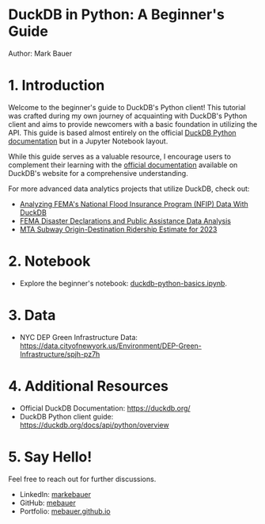 # DuckDB in Python: A Beginner's Guide
Author: Mark Bauer

# 1. Introduction
Welcome to the beginner's guide to DuckDB's Python client! This tutorial was crafted during my own journey of acquainting with DuckDB's Python client and aims to provide newcomers with a basic foundation in utilizing the API. This guide is based almost entirely on the official [DuckDB Python documentation](https://duckdb.org/docs/api/python/overview) but in a Jupyter Notebook layout.

While this guide serves as a valuable resource, I encourage users to complement their learning with the [official documentation](https://duckdb.org/) available on DuckDB's website for a comprehensive understanding.

For more advanced data analytics projects that utilize DuckDB, check out:
- [Analyzing FEMA's National Flood Insurance Program (NFIP) Data With DuckDB](https://github.com/mebauer/duckdb-fema-nfip)
- [FEMA Disaster Declarations and Public Assistance Data Analysis](https://github.com/mebauer/fema-disaster-information)
- [MTA Subway Origin-Destination Ridership Estimate for 2023](https://github.com/mebauer/mta-data)

# 2. Notebook
- Explore the beginner's notebook: [duckdb-python-basics.ipynb](https://github.com/mebauer/duckdb-python-basics/blob/main/duckdb-python-basics.ipynb).

# 3. Data
- NYC DEP Green Infrastructure Data: https://data.cityofnewyork.us/Environment/DEP-Green-Infrastructure/spjh-pz7h

# 4. Additional Resources
- Official DuckDB Documentation: https://duckdb.org/
- DuckDB Python client guide: https://duckdb.org/docs/api/python/overview

# 5. Say Hello!
Feel free to reach out for further discussions.
- LinkedIn: [markebauer](https://www.linkedin.com/in/markebauer/)  
- GitHub: [mebauer](https://github.com/mebauer)  
- Portfolio: [mebauer.github.io](https://mebauer.github.io/)